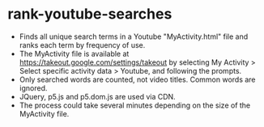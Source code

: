 # rank-youtube-searches
- Finds all unique search terms in a Youtube "MyActivity.html" file and ranks each term by frequency of use.
- The MyActivity file is available at https://takeout.google.com/settings/takeout by selecting My Activity > Select specific activity data > Youtube, and following the prompts.
- Only searched words are counted, not video titles. Common words are ignored.
- JQuery, p5.js and p5.dom.js are used via CDN.
- The process could take several minutes depending on the size of the MyActivity file.
